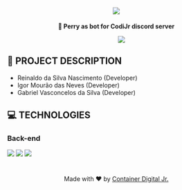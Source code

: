 <h1 align="center">
<img src="https://i.pinimg.com/originals/67/78/4b/67784bf35a65ecd7c80843cc2cd5e6cd.gif"/>
</h1>

<p align="center"><b>🤖 Perry as bot for CodiJr discord server</b>
<ul align="center">
    <img src="https://img.shields.io/static/v1?label=License&message=GPL-3.0&labelColor=%2306121f&style=flat-square&color=%23e60000">
</ul>

## 🎲 PROJECT DESCRIPTION
<ul>
    <li>Reinaldo da Silva Nascimento (Developer)</li>
    <li>Igor Mourão das Neves (Developer)</li>
    <li>Gabriel Vasconcelos da Silva (Developer)</li>
</ul> 

## 💻 TECHNOLOGIES

### Back-end
<div>
    <img src="https://img.shields.io/badge/NodeJS-%23339933?logo=Node.js&style=for-the-badge&logoColor=white">
    <img src="https://img.shields.io/badge/typescript-%233178C6?logo=TypeScript&style=for-the-badge&logoColor=white">
    <img src="https://img.shields.io/badge/discord.js-%235865F2?logo=Discord&style=for-the-badge&logoColor=white">
</div>

<h1> </h1>
<p align="center">Made with ❤ by <a href="http://www.codijr.ufc.br">Container Digital Jr.</a></p>
